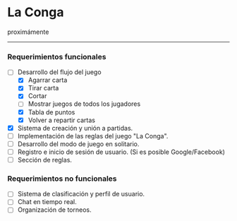 # La Conga
proximámente

---

### Requerimientos funcionales

- [ ]  Desarrollo del flujo del juego
    - [x]  Agarrar carta
    - [x]  Tirar carta
    - [x]  Cortar
    - [ ]  Mostrar juegos de todos los jugadores
    - [x]  Tabla de puntos
    - [x]  Volver a repartir cartas
- [x]  Sistema de creación y unión a partidas.
- [ ]  Implementación de las reglas del juego "La Conga".
- [ ]  Desarrollo del modo de juego en solitario.
- [ ]  Registro e inicio de sesión de usuario. (Si es posible Google/Facebook)
- [ ]  Sección de reglas.

### Requerimientos no funcionales

- [ ]  Sistema de clasificación y perfil de usuario.
- [ ]  Chat en tiempo real.
- [ ]  Organización de torneos.
